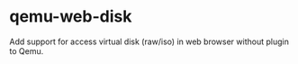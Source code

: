 qemu-web-disk
=============

Add support for access virtual disk (raw/iso) in web browser without plugin to Qemu.
